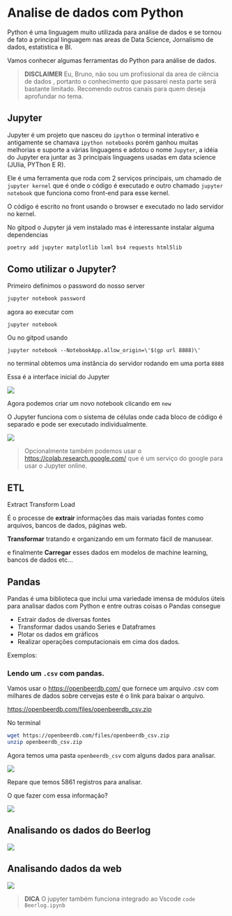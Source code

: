 # Analise de dados com Python

Python é uma linguagem muito utilizada para análise de dados e se tornou de fato a principal linguagem
nas areas de Data Science, Jornalismo de dados, estatistica e BI.

Vamos conhecer algumas ferramentas do Python para análise de dados.

> **DISCLAIMER** Eu, Bruno, não sou um profissional da area de ciência de dados , portanto o conhecimento que passarei
> nesta parte será bastante limitado. Recomendo outros canais para quem deseja aprofundar no tema.

## Jupyter

Jupyter é um projeto que nasceu do `ipython` o terminal interativo e antigamente se chamava `ipython notebooks` porém
ganhou muitas melhorias e suporte a várias linguagens e adotou o nome `Jupyter`, a idéia do Jupyter era juntar
as 3 principais linguagens usadas em data science (JUlia, PYThon E R).

Ele é uma ferramenta que roda com 2 serviços principais, um chamado de `jupyter kernel` que é onde o código é executado
e outro chamado `jupyter notebook` que funciona como front-end para esse kernel.

O código é escrito no front usando o browser e executado no lado servidor no kernel.

No gitpod o Jupyter já vem instalado mas é interessante instalar alguma dependencias

```bash
poetry add jupyter matplotlib lxml bs4 requests html5lib
```

## Como utilizar o Jupyter?

Primeiro definimos o password do nosso server

```bash
jupyter notebook password
```

agora ao executar com

```
jupyter notebook
```
Ou no gitpod usando

```
jupyter notebook --NotebookApp.allow_origin=\'$(gp url 8888)\'
```

no terminal obtemos uma instância do servidor rodando em uma porta `8888`

Essa é a interface inicial do Jupyter

![](jupyter.png)


Agora podemos criar um novo notebook clicando em `new`


O Jupyter funciona com o sistema de células
onde cada bloco de código é separado e pode ser executado individualmente.

![](jupycel.png)


> Opcionalmente também podemos usar o https://colab.research.google.com/ que é um serviço do google para usar o Jupyter online.

## ETL

Extract Transform Load

É o processe de **extrair** informações das mais variadas fontes como arquivos, bancos de dados, páginas web.

**Transformar** tratando e organizando em um formato fácil de manusear.

e finalmente **Carregar** esses dados em modelos de machine learning, bancos de dados etc...

## Pandas

Pandas é uma biblioteca que inclui uma variedade imensa de módulos úteis para analisar dados com Python e entre outras coisas o Pandas consegue

- Extrair dados de diversas fontes
- Transformar dados usando Series e Dataframes
- Plotar os dados em gráficos
- Realizar operações computacionais em cima dos dados.

Exemplos:


### Lendo um `.csv` com pandas.

Vamos usar o https://openbeerdb.com/ que fornece um arquivo .csv com milhares de dados sobre cervejas este é o link para baixar o arquivo.

https://openbeerdb.com/files/openbeerdb_csv.zip

No terminal

```bash
wget https://openbeerdb.com/files/openbeerdb_csv.zip
unzip openbeerdb_csv.zip
```

Agora temos uma pasta `openbeerdb_csv` com alguns dados para analisar.


![](jupycsv.png)

Repare que temos 5861 registros para analisar.

O que fazer com essa informação?


![](jupyplot.png)


## Analisando os dados do Beerlog


![](jupybeerlog.png)


## Analisando dados da web



![](jupywiki.png)


> **DICA** O jupyter também funciona integrado ao Vscode `code Beerlog.ipynb` 